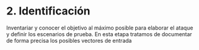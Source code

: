 # 2. Identificación

Inventariar y conocer el objetivo al máximo posible para elaborar el ataque y definir los escenarios de prueba. En esta etapa tratamos de documentar de forma precisa los posibles vectores de entrada
